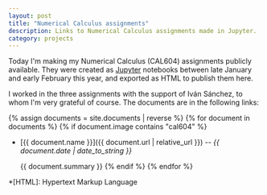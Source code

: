 ```yaml
---
layout: post
title: "Numerical Calculus assignments"
description: Links to Numerical Calculus assignments made in Jupyter.
category: projects
---
```


Today I'm making my Numerical Calculus (CAL604) assignments publicly available. They were created as [Jupyter](https://jupyter.org) notebooks between late January and early February this year, and exported as HTML to publish them here.

I worked in the three assignments with the support of Iván Sánchez, to whom I'm very grateful of course. The documents are in the following links:

{% assign documents = site.documents | reverse %}
{% for document in documents %}
  {% if document.image contains "cal604" %}
  - [{{ document.name }}]({{ document.url | relative_url }}) -- *{{ document.date | date_to_string }}*

    {{ document.summary }}
  {% endif %}
{% endfor %}


*[HTML]: Hypertext Markup Language

